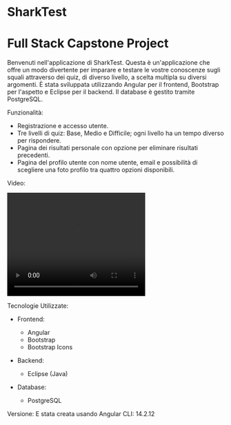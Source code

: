 # SharkTest
# Full Stack Capstone Project
Benvenuti nell'applicazione di SharkTest. Questa è un'applicazione che offre un modo divertente per imparare e testare le vostre conoscenze sugli squali attraverso dei quiz, di diverso livello, a scelta multipla su diversi argomenti. È stata sviluppata utilizzando Angular per il frontend, Bootstrap per l'aspetto e Eclipse per il backend. Il database è gestito tramite PostgreSQL.

Funzionalità:
- Registrazione e accesso utente.
- Tre livelli di quiz: Base, Medio e Difficile; ogni livello ha un tempo diverso per rispondere.
- Pagina dei risultati personale con opzione per eliminare risultati precedenti.
- Pagina del profilo utente con nome utente, email e possibilità di scegliere una foto profilo tra quattro opzioni disponibili.

Video:

<video width="320" height="240" controls>
  <source src="../Capstone/CapAngular/src/assets/video/SharkTest.mp4" type="video/mp4">
</video>

Tecnologie Utilizzate:
- Frontend:
  - Angular
  - Bootstrap
  - Bootstrap Icons

- Backend:
  - Eclipse (Java)

- Database:
  - PostgreSQL

Versione:
E stata creata usando Angular CLI: 14.2.12 

